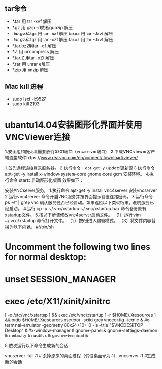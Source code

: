 ## tar命令

- *.tar 用 tar -xvf 解压
- *.gz 用 gzip -d或者gunzip 解压
- *.tar.gz和*.tgz 用 tar -xzf 解压   tar.xz  用 tar -Jxvf 解压
- *.tar.gz和*.tgz 用 tar -xzf 解压   tar.xz  用 tar -Jxvf 解压
- *.tar.bz2用tar -xjf 解压
- *.Z 用 uncompress 解压
- *.tar.Z 用tar -xZf 解压
- *.rar 用 unrar e解压
- *.zip 用 unzip 解压

## Mac kill 进程

- sudo lsof -i:9527
- sudo kill 2193




# ubantu14.04安装图形化界面并使用VNCViewer连接

1.安全组和防火墙需要放行5901端口（vncserver端口）
2.下载VNC viewer客户端连接软件https://www.realvnc.com/en/connect/download/viewer/


1.首先远程连接登录服务器。
2.执行命令：apt-get -y update更新源
3.执行命令 apt-get -y install x-window-system-core gnome-core gdm 安装环境。
4.执行命令 startx 启动图形化桌面 效果如下：

安装VNCserver服务。
1.执行命令 apt-get -y install vnc4server 安装vncserver
2.运行vnc4server 命令开启VNC服务并按界面提示设置连接密码。
3.运行命令 ps -ef | grep vnc 确认服务是否已经启动。如果返回以下类似结果，说明服务已经启动。
4.运行 cp -p ~/.vnc/xstartup ~/.vnc/xstartup.bak 命令备份原有xstartup文件。
5.按以下步骤修改vnc4server启动文件。
（1）运行 vim ~/.vnc/xstartup 命令打开文件。
（2）按i键进入编辑模式。
（3）将文件内容替换为以下内容。
#!/bin/sh
# Uncomment the following two lines for normal desktop:
# unset SESSION_MANAGER
# exec /etc/X11/xinit/xinitrc
[ -x /etc/vnc/xstartup ] && exec /etc/vnc/xstartup
[ -r $HOME/.Xresources ] && xrdb $HOME/.Xresources
xsetroot -solid grey
vncconfig -iconic &
#x-terminal-emulator -geometry 80x24+10+10 -ls -title "$VNCDESKTOP Desktop" &
#x-window-manager &
gnome-panel &
gnome-settings-daemon &
metacity &
nautilus &
gnome-terminal &

5.依次运行以下命令生成新的会话

vncserver -kill :1 # 杀掉原来的桌面进程（假设桌面号为:1）
 vncserver :1 #生成新的会话

